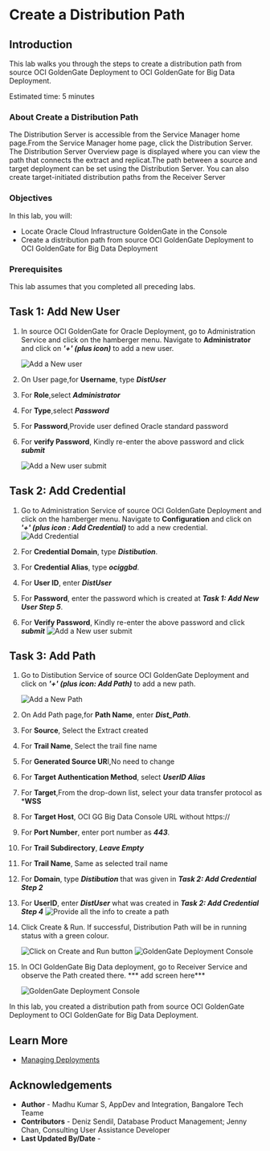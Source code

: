 # Create a Distribution Path

## Introduction

This lab walks you through the steps to create a distribution path from source OCI GoldenGate Deployment to OCI GoldenGate for Big Data Deployment. 

Estimated time: 5 minutes

### About Create a Distribution Path

The Distribution Server is accessible from the Service Manager home page.From the Service Manager home page, click the Distribution Server. The Distribution Server Overview page is displayed where you can view the path that connects the extract and replicat.The path between a source and target deployment can be set using the Distribution Server. You can also create target-initiated distribution paths from the Receiver Server

### Objectives

In this lab, you will:
* Locate Oracle Cloud Infrastructure GoldenGate in the Console
* Create a distribution path from source OCI GoldenGate Deployment to OCI GoldenGate for Big Data Deployment

### Prerequisites

This lab assumes that you completed all preceding labs.

## Task 1: Add New User

1. In source OCI GoldenGate for Oracle Deployment, go to Administration Service and click on the hamberger menu. Navigate to  **Administrator** and click on ***'+' (plus icon)*** to add a new user.

    ![Add a New user](images/add-new-user.png " ")

2. On User page,for **Username**, type ***DistUser***

3. For **Role**,select ***Administrator***

4. For **Type**,select ***Password***

5. For **Password**,Provide user defined Oracle standard password
6. For **verify Password**, Kindly re-enter the above password and click ***submit***    


    ![Add a New user submit](images/add-new-user-submit.png " ")

## Task 2: Add Credential

1.  Go to Administration Service of source OCI GoldenGate Deployment and click on the hamberger menu. Navigate to  **Configuration** and click on ***'+' (plus icon : Add Credential)*** to add a new credential.
    ![Add Credential](images/add-credential.png " ")

2. For **Credential Domain**, type ***Distibution***.
3. For **Credential Alias**, type ***ociggbd***.
4. For **User ID**, enter ***DistUser***
5. For **Password**, enter the password which is created at ***Task 1: Add New User Step 5***.
6. For **Verify Password**, Kindly re-enter the above password and click ***submit***
    ![Add a New user submit](images/add-credential-submit.png " ")


## Task 3: Add Path

1. Go to Distibution Service of source OCI GoldenGate Deployment and click on ***'+' (plus icon: Add Path)*** to add a new path.

    ![Add a New Path](images/add-path.png " ")

2. On Add Path page,for **Path Name**, enter ***Dist_Path***.
3. For **Source**, Select the Extract created
4. For **Trail Name**, Select the trail fine name
5. For **Generated Source UR**I,No need to change
6. For **Target Authentication Method**, select ***UserID Alias***
7. For **Target**,From the drop-down list, select your data transfer protocol as ***WSS**
8. For **Target Host**, OCI GG Big Data Console URL without https://
9. For **Port Number**, enter port number as ***443***.
10. For **Trail Subdirectory**, ***Leave Empty***
11. For **Trail Name**, Same as selected trail name
12. For **Domain**, type ***Distibution***  that was given in ***Task 2: Add Credential Step 2***
13. For **UserID**, enter ***DistUser*** what was created in ***Task 2: Add Credential Step 4***
    ![Provide all the info to create a path](images/create-and-run-path-info.png " ")

14.	Click Create & Run. If successful, Distribution Path will be in running status with a green colour.


    ![Click on Create and Run button](images/click-create-and-run.png " ")
    ![GoldenGate Deployment Console](images/path-status.png " ")
15.	In OCI GoldenGate Big Data deployment, go to Receiver Service and observe the Path created there. 
*** add screen here***


    ![GoldenGate Deployment Console](images/recv-status.png " ")


In this lab, you created a distribution path from source OCI GoldenGate Deployment to OCI GoldenGate for Big Data Deployment.

## Learn More

* [Managing Deployments](https://docs.oracle.com/en/cloud/paas/goldengate-service/using/deployments.html)

## Acknowledgements
* **Author** - Madhu Kumar S, AppDev and Integration, Bangalore Tech Teame
* **Contributors** -  Deniz Sendil, Database Product Management; Jenny Chan, Consulting User Assistance Developer
* **Last Updated By/Date** - 

